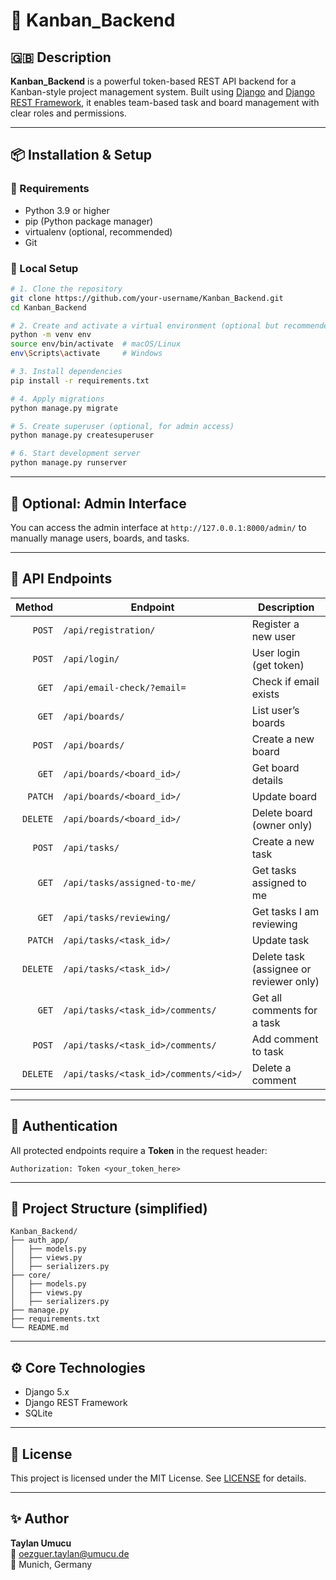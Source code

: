 # 🧩 Kanban_Backend

## 🇬🇧 Description

**Kanban_Backend** is a powerful token-based REST API backend for a Kanban-style project management system. Built using [Django](https://www.djangoproject.com/) and [Django REST Framework](https://www.django-rest-framework.org/), it enables team-based task and board management with clear roles and permissions.

---

## 📦 Installation & Setup

### 🔧 Requirements

- Python 3.9 or higher
- pip (Python package manager)
- virtualenv (optional, recommended)
- Git

### 🚀 Local Setup

```bash
# 1. Clone the repository
git clone https://github.com/your-username/Kanban_Backend.git
cd Kanban_Backend

# 2. Create and activate a virtual environment (optional but recommended)
python -m venv env
source env/bin/activate  # macOS/Linux
env\Scripts\activate     # Windows

# 3. Install dependencies
pip install -r requirements.txt

# 4. Apply migrations
python manage.py migrate

# 5. Create superuser (optional, for admin access)
python manage.py createsuperuser

# 6. Start development server
python manage.py runserver
```

---

## 🧪 Optional: Admin Interface

You can access the admin interface at `http://127.0.0.1:8000/admin/` to manually manage users, boards, and tasks.

---

## 📮 API Endpoints

| Method  | Endpoint                                   | Description                               |
|--------:|--------------------------------------------|-------------------------------------------|
| `POST`  | `/api/registration/`                       | Register a new user                       |
| `POST`  | `/api/login/`                              | User login (get token)                    |
| `GET`   | `/api/email-check/?email=`                 | Check if email exists                     |
| `GET`   | `/api/boards/`                             | List user’s boards                        |
| `POST`  | `/api/boards/`                             | Create a new board                        |
| `GET`   | `/api/boards/<board_id>/`                  | Get board details                         |
| `PATCH` | `/api/boards/<board_id>/`                  | Update board                              |
| `DELETE`| `/api/boards/<board_id>/`                  | Delete board (owner only)                 |
| `POST`  | `/api/tasks/`                              | Create a new task                         |
| `GET`   | `/api/tasks/assigned-to-me/`               | Get tasks assigned to me                  |
| `GET`   | `/api/tasks/reviewing/`                    | Get tasks I am reviewing                  |
| `PATCH` | `/api/tasks/<task_id>/`                    | Update task                               |
| `DELETE`| `/api/tasks/<task_id>/`                    | Delete task (assignee or reviewer only)   |
| `GET`   | `/api/tasks/<task_id>/comments/`           | Get all comments for a task               |
| `POST`  | `/api/tasks/<task_id>/comments/`           | Add comment to task                       |
| `DELETE`| `/api/tasks/<task_id>/comments/<id>/`      | Delete a comment                          |

---

## 🔐 Authentication

All protected endpoints require a **Token** in the request header:

```http
Authorization: Token <your_token_here>
```

---

## 📁 Project Structure (simplified)

```plaintext
Kanban_Backend/
├── auth_app/
│   ├── models.py
│   ├── views.py
│   ├── serializers.py
├── core/
│   ├── models.py
│   ├── views.py
│   ├── serializers.py
├── manage.py
├── requirements.txt
└── README.md
```

---

## ⚙️ Core Technologies

- Django 5.x
- Django REST Framework
- SQLite

---

## 📜 License

This project is licensed under the MIT License. See [LICENSE](LICENSE) for details.

---

## ✨ Author

**Taylan Umucu**  
📧 oezguer.taylan@umucu.de  
📍 Munich, Germany